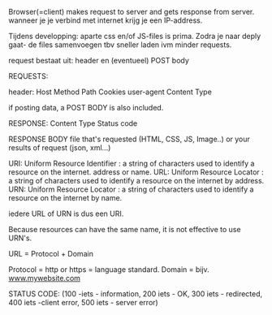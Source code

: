 Browser(=client) makes request to server and gets response from server.
wanneer je je verbind met internet krijg je een IP-address.

Tijdens developping: aparte css en/of JS-files is prima. Zodra je naar deply gaat- de files samenvoegen tbv sneller laden ivm minder requests.

request bestaat uit:
header en (eventueel) POST body

REQUESTS:

header:
Host
Method
Path
Cookies
user-agent
Content Type

if posting data, a POST BODY is also included.

RESPONSE:
Content Type
Status code

RESPONSE BODY
file that's requested (HTML, CSS, JS, Image..)
or your results of request (json, xml...)

URI: Uniform Resource Identifier : a string of characters used to identify a resource on the internet. address or name.
URL: Uniform Resource Locator : a string of characters used to identify a resource on the internet by address.
URN: Uniform Resource Locator : a string of characters used to identify a resource on the internet by name.

iedere URL of URN is dus een URI.

Because resources can have the same name, it is not effective to use URN's.

URL = Protocol + Domain

Protocol = http or https = language standard.
Domain = bijv. www.mywebsite.com

STATUS CODE: (100 -iets - information, 200 iets - OK, 300 iets - redirected, 400 iets -client error, 500 iets - server error)
